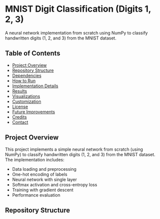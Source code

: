# MNIST Digit Classification (Digits 1, 2, 3)

A neural network implementation from scratch using NumPy to classify handwritten digits (1, 2, and 3) from the MNIST dataset.

## Table of Contents
- [Project Overview](#project-overview)
- [Repository Structure](#repository-structure)
- [Dependencies](#dependencies)
- [How to Run](#how-to-run)
- [Implementation Details](#implementation-details)
- [Results](#results)
- [Visualizations](#visualizations)
- [Customization](#customization)
- [License](#license)
- [Future Improvements](#future-improvements)
- [Credits](#credits)
- [Contact](#contact)

## Project Overview

This project implements a simple neural network from scratch (using NumPy) to classify handwritten digits (1, 2, and 3) from the MNIST dataset. The implementation includes:

- Data loading and preprocessing
- One-hot encoding of labels
- Neural network with single layer
- Softmax activation and cross-entropy loss
- Training with gradient descent
- Performance evaluation

## Repository Structure
